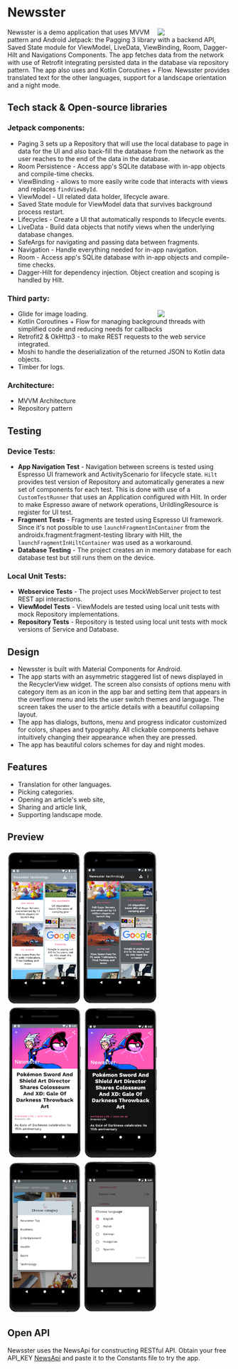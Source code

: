 # Newsster
<img src="/previews/preview_1.gif" align="right" width="33%"/>

Newsster is a demo application that uses MVVM pattern and Android Jetpack: the Pagging 3 library with a backend API, Saved State module for ViewModel, LiveData, ViewBinding, Room, Dagger-Hilt and Navigations Components. The app fetches data from the network with use of Retrofit integrating persisted data in the database via repository pattern. The app also uses and Kotlin Coroutines + Flow. Newsster provides translated text for the other languages, support for a landscape orientation and a night mode. 

## Tech stack & Open-source libraries
### Jetpack components:</b>
  - Paging 3 sets up a Repository that will use the local database to page in data for the UI and also back-fill the database from the network as the user reaches to the end of the data in the database.
  - Room Persistence - Access app's SQLite database with in-app objects and compile-time checks.
  - ViewBinding - allows to more easily write code that interacts with views and replaces ```findViewById```.
  - ViewModel - UI related data holder, lifecycle aware.
  - Saved State module for ViewModel data that survives background process restart.
  - Lifecycles - Create a UI that automatically responds to lifecycle events.
  - LiveData - Build data objects that notify views when the underlying database changes.
  - SafeArgs for navigating and passing data between fragments.
  - Navigation - Handle everything needed for in-app navigation.
  - Room - Access app's SQLite database with in-app objects and compile-time checks.
  - Dagger-Hilt for dependency injection. Object creation and scoping is handled by Hilt.
  
### Third party:
<img src="/previews/preview_2.gif" align="right" width="33%"/>

  - Glide for image loading.
  - Kotlin Coroutines + Flow for managing background threads with simplified code and reducing needs for callbacks
  - Retrofit2 & OkHttp3 - to make REST requests to the web service integrated.
  - Moshi to handle the deserialization of the returned JSON to Kotlin data objects.
  - Timber for logs.
 
### Architecture:
  - MVVM Architecture 
  - Repository pattern
  
## Testing 
###  Device Tests:
  - <b>App Navigation Test</b> - Navigation between screens is tested using Espresso UI framework and ActivityScenario for lifecycle state. `Hilt` provides test version of Repository and automatically generates a new set of components for each test. This is done with use of a `CustomTestRunner` that uses an Application configured with Hilt. In order to make Espresso aware of network operations, UriIdlingResource is register for UI test.
  - <b>Fragment Tests</b> - Fragments are tested using Espresso UI framework. Since it's not possible to use `launchFragmentInContainer` from the androidx.fragment:fragment-testing library with Hilt, the `launchFragmentInHiltContainer` was used as a workaround.
  - <b>Database Testing</b> - The project creates an in memory database for each database test but still runs them on the device.
### Local Unit Tests:
  - <b>Webservice Tests</b> - The project uses MockWebServer project to test REST api interactions.
  - <b>ViewModel Tests</b> - ViewModels are tested using local unit tests with mock Repository implementations.
  - <b>Repository Tests</b> - Repository is tested using local unit tests with mock versions of Service and Database.

  
## Design
+ Newsster is built with Material Components for Android.
+ The app starts with an asymmetric staggered list of news displayed in the RecyclerView widget. The screen also consists of options menu with category item as an icon in the app bar and setting item that appears in the overflow menu and lets the user switch themes and language. The screen takes the user to the article details with a beautiful collapsing layout. 
+ The app has dialogs, buttons, menu and progress indicator customized for colors, shapes and typography. All clickable components behave intuitively changing their appearance when they are pressed.
+ The app has beautiful colors schemes for day and night modes.

## Features
+ Translation for other languages.
+ Picking categories.
+ Opening an article's web site,
+ Sharing and article link,
+ Supporting landscape mode.

## Preview
<img src="/previews/screenshot_1.png" width="33%" /> <img src="/previews/screenshot_2.png" width="33%" /> 
<img src="/previews/screenshot_6.png" width="33%"/> <img src="/previews/screenshot_3.png" width="33%"/>
<img src="/previews/screenshot_4.png" width="33%"/> <img src="/previews/screenshot_5.png" width="33%"/>                                        

## Open API
Newsster uses the NewsApi for constructing RESTful API. Obtain your free API_KEY [NewsApi](https://newsapi.org/register) and paste it to the Constants file to try the app.
